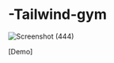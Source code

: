 # -Tailwind-gym


![Screenshot (444)](https://github.com/akbarmkalani/-Tailwind-gym/assets/121675616/6409aa74-85b3-4ee1-a252-8a57617d40a7)


[Demo]
